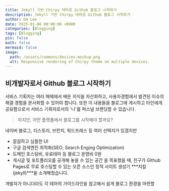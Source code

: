 ```yaml
---
title: Jekyll 기반 Chirpy 테마로 Github 블로그 시작하기
description: Jekyll 기반 Chirpy 테마로 Github 블로그 시작하기
author: GH Lee
date: 2025-01-06 00:00:00 +0900
categories: [Blogging]
tags: [Blogging]
pin: false
math: false
mermaid: false
image:
  path: /assets/commons/devices-mockup.png
  alt: Responsive rendering of Chirpy theme on multiple devices.
---
```


## 비개발자로서 Github 블로그 시작하기
서비스 기획자는 여러 매체에서 배운 지식을 자산화하고, 사용자경험에서 발견된 이슈의 해결 경험을 문서화할 수 있어야 합니다.
또한 이 내용들을 블로그에 게시하고 타인에게 공유함으로서 서비스 기획자로서의 '나'를 퍼스널 브랜딩할 수 있습니다.

> 하지만, 어떤 플랫폼에서 블로그를 시작해야 할까요?

네이버 블로그, 티스토리, 브런치, 워드프레스 등 여러 선택지가 있겠지만
- 깔끔하고 심플한 UI
- 구글 검색엔진 최적화(SEO; Search Enging Optimization)
- 도메인 호스팅비, 유료테마 등 블로그 운영비 0원
- 게시글 및 포트폴리오를 공개해 놓을 수 있는 공간
을 목표했을 때, 친구가 Github Pages로 무료 호스팅할 수 있는 오픈 소스인 정적 사이트 생성기 ***지킬(jekyll)***을 소개해줬습니다.

개발자가 아니더라도 각 테마의 가이드라인을 참고해서 쉽게 블로그 환경을 마련할